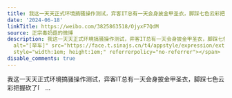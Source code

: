 ```yaml
---
title: 我这一天天正式环境搞骚操作测试，弈客IT总有一天会身披金甲圣衣，脚踩七色云彩把握砍了[举车]
date: '2024-06-18'
linkTitle: https://weibo.com/3825863518/OjyxF7QdM
source: 正宗毒奶菇的微博
description: 我这一天天正式环境搞骚操作测试，弈客IT总有一天会身披金甲圣衣，脚踩七色云彩把握砍了<span class="url-icon"><img
  alt="[举车]" src="https://face.t.sinajs.cn/t4/appstyle/expression/ext/normal/82/2023_Liftabicycle_org.png"
  style="width:1em; height:1em;" referrerpolicy="no-referrer"></span>  ...
disable_comments: true
---
```

我这一天天正式环境搞骚操作测试，弈客IT总有一天会身披金甲圣衣，脚踩七色云彩把握砍了<span class="url-icon"><img alt="[举车]" src="https://face.t.sinajs.cn/t4/appstyle/expression/ext/normal/82/2023_Liftabicycle_org.png" style="width:1em; height:1em;" referrerpolicy="no-referrer"></span>  ...